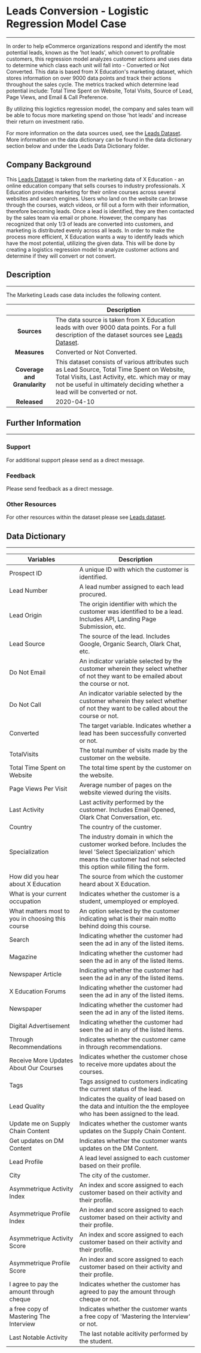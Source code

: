# Leads Conversion - Logistic Regression Model Case
___

In order to help eCommerce organizations respond and identify the most potential leads, known as the 'hot leads', which convert to profitable customers, this regression model analyzes customer actions and uses data to determine which class each unit will fall into - Converted or Not Converted. This data is based from X Education's marketing dataset, which stores information on over 9000 data points and track their actions throughout the sales cycle. The metrics tracked which determine lead potential include: Total Time Spent on Website, Total Visits, Source of Lead, Page Views, and Email & Call Preference. 

By utilizing this logictics regression model, the company and sales team will be able to focus more marketing spend on those 'hot leads' and increase their return on investment ratio.

For more information on the data sources used, see the [Leads Dataset](https://www.kaggle.com/ashydv/leads-dataset). More information on the data dictionary can be found in the data dictionary section below and under the Leads Data Dictionary folder.

## Company Background
This [Leads Dataset](https://www.kaggle.com/ashydv/leads-dataset) is taken from the marketing data of X Education - an online education company that sells courses to industry professionals. X Education provides marketing for their online courses across several websites and search engines. Users who land on the website can browse through the courses, watch videos, or fill out a form with their information, therefore becoming leads. Once a lead is identified, they are then contacted by the sales team via email or phone. However, the company has recognized that only 1/3 of leads are converted into customers, and marketing is distributed evenly across all leads. In order to make the process more efficient, X Education wants a way to identify leads which have the most potential, utilizing the given data. This will be done by creating a logistics regression model to analyze customer actions and determine if they will convert or not convert.

## Description
___
The Marketing Leads case data includes the following content.

| | Description |
| :---: | --- |
| **Sources** | The data source is taken from X Education leads with over 9000 data points. For a full description of the dataset sources see [Leads Dataset](https://www.kaggle.com/ashydv/leads-dataset). |
| **Measures** | Converted or Not Converted. |
| **Coverage and Granularity** | This dataset consists of various attributes such as Lead Source, Total Time Spent on Website, Total Visits, Last Activity, etc. which may or may not be useful in ultimately deciding whether a lead will be converted or not. |
| **Released** | 2020-04-10 |

## Further Information
___
### Support
For additional support please send as a direct message.

### Feedback
Please send feedback as a direct message.

### Other Resources
For other resources within the dataset please see [Leads dataset](https://www.kaggle.com/ashydv/leads-dataset).

## Data Dictionary
___
| Variables                                        | Description                                                                                                                                                                       |
|--------------------------------------------------|-----------------------------------------------------------------------------------------------------------------------------------------------------------------------------------|
| Prospect ID                                      | A unique ID with which the customer is identified.                                                                                                                                |
| Lead Number                                      | A lead number assigned to each lead procured.                                                                                                                                     |
| Lead Origin                                      | The origin identifier with which the customer was identified to be a lead. Includes API, Landing Page Submission, etc.                                                            |
| Lead Source                                      | The source of the lead. Includes Google, Organic Search, Olark Chat, etc.                                                                                                         |
| Do Not Email                                     | An indicator variable selected by the customer wherein they select whether of not they want to be emailed about the course or not.                                                |
| Do Not Call                                      | An indicator variable selected by the customer wherein they select whether of not they want to be called about the course or not.                                                 |
| Converted                                        | The target variable. Indicates whether a lead has been successfully converted or not.                                                                                             |
| TotalVisits                                      | The total number of visits made by the customer on the website.                                                                                                                   |
| Total Time Spent on Website                      | The total time spent by the customer on the website.                                                                                                                              |
| Page Views Per Visit                             | Average number of pages on the website viewed during the visits.                                                                                                                  |
| Last Activity                                    | Last activity performed by the customer. Includes Email Opened, Olark Chat Conversation, etc.                                                                                     |
| Country                                          | The country of the customer.                                                                                                                                                      |
| Specialization                                   | The industry domain in which the customer worked before. Includes the level 'Select Specialization' which means the customer had not selected this option while filling the form. |
| How did you hear about X Education               | The source from which the customer heard about X Education.                                                                                                                       |
| What is your current occupation                  | Indicates whether the customer is a student, umemployed or employed.                                                                                                              |
| What matters most to you in choosing this course | An option selected by the customer indicating what is their main motto behind doing this course.                                                                                  |
| Search                                           | Indicating whether the customer had seen the ad in any of the listed items.                                                                                                       |
| Magazine                                         | Indicating whether the customer had seen the ad in any of the listed items.                                                                                                                                                                                  |
| Newspaper Article                                | Indicating whether the customer had seen the ad in any of the listed items.                                                                                                                                                                                  |
| X Education Forums                               | Indicating whether the customer had seen the ad in any of the listed items.                                                                                                                                                                                  |
| Newspaper                                        | Indicating whether the customer had seen the ad in any of the listed items.                                                                                                                                                                                  |
| Digital Advertisement                            | Indicating whether the customer had seen the ad in any of the listed items.                                                                                                                                                                                  |
| Through Recommendations                          | Indicates whether the customer came in through recommendations.                                                                                                                   |
| Receive More Updates About Our Courses           | Indicates whether the customer chose to receive more updates about the courses.                                                                                                   |
| Tags                                             | Tags assigned to customers indicating the current status of the lead.                                                                                                             |
| Lead Quality                                     | Indicates the quality of lead based on the data and intuition the the employee who has been assigned to the lead.                                                                 |
| Update me on Supply Chain Content                | Indicates whether the customer wants updates on the Supply Chain Content.                                                                                                         |
| Get updates on DM Content                        | Indicates whether the customer wants updates on the DM Content.                                                                                                                   |
| Lead Profile                                     | A lead level assigned to each customer based on their profile.                                                                                                                    |
| City                                             | The city of the customer.                                                                                                                                                         |
| Asymmetrique Activity Index                      | An index and score assigned to each customer based on their activity and their profile.                                                                                            |
| Asymmetrique Profile Index                       | An index and score assigned to each customer based on their activity and their profile.                                                                                                                                                                                  |
| Asymmetrique Activity Score                      | An index and score assigned to each customer based on their activity and their profile.                                                                                                                                                                                  |
| Asymmetrique Profile Score                       | An index and score assigned to each customer based on their activity and their profile.                                                                                                                                                                                  |
| I agree to pay the amount through cheque         | Indicates whether the customer has agreed to pay the amount through cheque or not.                                                                                                |
| a free copy of Mastering The Interview           | Indicates whether the customer wants a free copy of 'Mastering the Interview' or not.                                                                                             |
| Last Notable Activity                            | The last notable acitivity performed by the student.                                                                                                                              |
